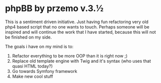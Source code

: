 # phpBB by przemo v.3.½

This is a sentiment driven initiative. Just having fun refactoring very old php4 based script that no one wants to touch. 
Perhaps someone will be inspired and will continue the work that I have started, because this will not be finished on my side.

The goals i have on my mind is to:

1. Refactor everything to be more OOP than it is right now ;)
2. Replace old template engine with Twig and it's syntax (who uses that quasi HTML today?)
3. Go towards Symfony framework
4. Make new cool stuff
